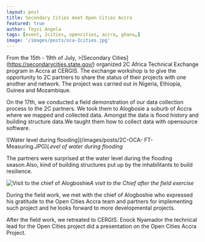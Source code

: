 ```yaml
---
layout: post
title: Secondary Cities meet Open Cities Accra
featured: true
author: Teyvi Angela
tags: [event, 2cities, opencities, accra, ghana,]
image: '/images/posts/oca-2cities.jpg'
---
```

From the 15th - 19th of July, >[Secondary Cities] (https://secondarycities.state.gov/) organized 2C Africa Technical Exchange program in Accra at CERGIS. The exchange workshop is to give the opportunity to 2C partners to share the status of their projects with one another and network. The project was carried out in Nigeria, Ethiopia, Guinea and Mozambique.

On the 17th, we conducted a field demonstration of our data collection process to the 2C partners. We took them to Alogbosie a suburb of Accra where we mapped and collected data. Amongst the data is flood history and building structure data.We taught them how to collect data with opensource software.

![Water level during flooding](/images/posts/2C-OCA- FT-Measuring.JPG)*Level of water during flooding*

The partners were surprised at the water level during the flooding season.Also, kind of building structures put up by the inhabilitants to build resilience.

![Visit to the chief of Alogboshie](/images/posts/2C-OCA-visitingchief.JPG)*A visit to the Chief after the field exercise*

During the field work, we met with the chief of Alogboshie who expressed his gratitude to the Open Cities Accra team  and partners for implementing such project and he looks forward to more developmental projects.

After the field work, we retreated to CERGIS. Enock Nyamador the technical lead for the Open Cities project did a presentation on the Open Cities Accra Project.
